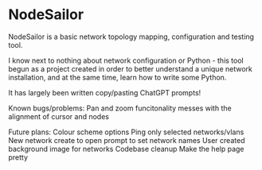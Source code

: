 # NodeSailor

NodeSailor is a basic network topology mapping, configuration and testing tool.  

I know next to nothing about network configuration or Python - this tool begun as a project created in order to better understand a unique network installation, and at the same time, learn how to write some Python.

It has largely been written copy/pasting ChatGPT prompts!    

Known bugs/problems:
Pan and zoom funcitonality messes with the alignment of cursor and nodes

Future plans:
Colour scheme options
Ping only selected networks/vlans
New network create to open prompt to set network names
User created background image for networks
Codebase cleanup
Make the help page pretty

